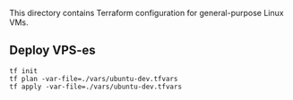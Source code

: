 This directory contains Terraform configuration for general-purpose Linux VMs.

## Deploy VPS-es

```
tf init
tf plan -var-file=./vars/ubuntu-dev.tfvars
tf apply -var-file=./vars/ubuntu-dev.tfvars
```
